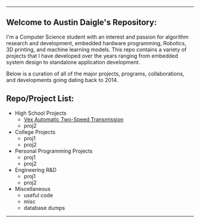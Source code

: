 * * *

## Welcome to Austin Daigle's Repository:

I'm a Computer Science student with an interest and passion for algorithm research and development, embedded hardware programming, Robotics, 3D printing, and machine learning models. This repo contains a variety of projects that I have developed over the years ranging from embedded system design to standalone application development.

  

Below is a curation of all of the major projects, programs, collaborations, and developments going dating back to 2014.



## Repo/Project List:

*   High School Projects
    *   [Vex Automatic Two-Speed Transmission](https://github.com/Austin-Daigle/Vex-Automatic-Two-Speed-Transmission)
    *   proj2
*   College Projects
    *   proj1
    *   proj2
*   Personal Programming Projects
    *   proj1
    *   proj2
*   Engineering R&D
    *   proj1
    *   proj2
*   Miscellaneous 
    *   useful code
    *   misc
    *   database dumps

* * *
